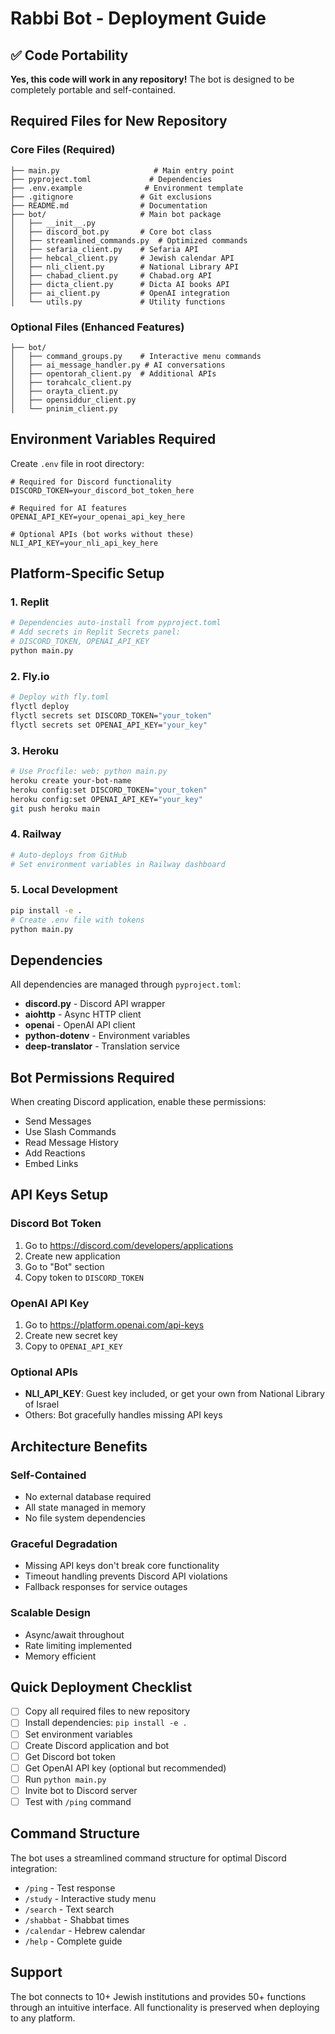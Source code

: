 # Rabbi Bot - Deployment Guide

## ✅ Code Portability

**Yes, this code will work in any repository!** The bot is designed to be completely portable and self-contained.

## Required Files for New Repository

### Core Files (Required)
```
├── main.py                     # Main entry point
├── pyproject.toml             # Dependencies
├── .env.example              # Environment template
├── .gitignore               # Git exclusions
├── README.md                # Documentation
├── bot/                     # Main bot package
│   ├── __init__.py
│   ├── discord_bot.py       # Core bot class
│   ├── streamlined_commands.py  # Optimized commands
│   ├── sefaria_client.py    # Sefaria API
│   ├── hebcal_client.py     # Jewish calendar API
│   ├── nli_client.py        # National Library API
│   ├── chabad_client.py     # Chabad.org API
│   ├── dicta_client.py      # Dicta AI books API
│   ├── ai_client.py         # OpenAI integration
│   └── utils.py             # Utility functions
```

### Optional Files (Enhanced Features)
```
├── bot/
│   ├── command_groups.py    # Interactive menu commands
│   ├── ai_message_handler.py # AI conversations
│   ├── opentorah_client.py  # Additional APIs
│   ├── torahcalc_client.py
│   ├── orayta_client.py
│   ├── opensiddur_client.py
│   └── pninim_client.py
```

## Environment Variables Required

Create `.env` file in root directory:
```env
# Required for Discord functionality
DISCORD_TOKEN=your_discord_bot_token_here

# Required for AI features
OPENAI_API_KEY=your_openai_api_key_here

# Optional APIs (bot works without these)
NLI_API_KEY=your_nli_api_key_here
```

## Platform-Specific Setup

### 1. Replit
```bash
# Dependencies auto-install from pyproject.toml
# Add secrets in Replit Secrets panel:
# DISCORD_TOKEN, OPENAI_API_KEY
python main.py
```

### 2. Fly.io
```bash
# Deploy with fly.toml
flyctl deploy
flyctl secrets set DISCORD_TOKEN="your_token"
flyctl secrets set OPENAI_API_KEY="your_key"
```

### 3. Heroku
```bash
# Use Procfile: web: python main.py
heroku create your-bot-name
heroku config:set DISCORD_TOKEN="your_token"
heroku config:set OPENAI_API_KEY="your_key"
git push heroku main
```

### 4. Railway
```bash
# Auto-deploys from GitHub
# Set environment variables in Railway dashboard
```

### 5. Local Development
```bash
pip install -e .
# Create .env file with tokens
python main.py
```

## Dependencies

All dependencies are managed through `pyproject.toml`:
- **discord.py** - Discord API wrapper
- **aiohttp** - Async HTTP client
- **openai** - OpenAI API client
- **python-dotenv** - Environment variables
- **deep-translator** - Translation service

## Bot Permissions Required

When creating Discord application, enable these permissions:
- Send Messages
- Use Slash Commands
- Read Message History
- Add Reactions
- Embed Links

## API Keys Setup

### Discord Bot Token
1. Go to https://discord.com/developers/applications
2. Create new application
3. Go to "Bot" section
4. Copy token to `DISCORD_TOKEN`

### OpenAI API Key
1. Go to https://platform.openai.com/api-keys
2. Create new secret key
3. Copy to `OPENAI_API_KEY`

### Optional APIs
- **NLI_API_KEY**: Guest key included, or get your own from National Library of Israel
- Others: Bot gracefully handles missing API keys

## Architecture Benefits

### Self-Contained
- No external database required
- All state managed in memory
- No file system dependencies

### Graceful Degradation
- Missing API keys don't break core functionality
- Timeout handling prevents Discord API violations
- Fallback responses for service outages

### Scalable Design
- Async/await throughout
- Rate limiting implemented
- Memory efficient

## Quick Deployment Checklist

- [ ] Copy all required files to new repository
- [ ] Install dependencies: `pip install -e .`
- [ ] Set environment variables
- [ ] Create Discord application and bot
- [ ] Get Discord bot token
- [ ] Get OpenAI API key (optional but recommended)
- [ ] Run `python main.py`
- [ ] Invite bot to Discord server
- [ ] Test with `/ping` command

## Command Structure

The bot uses a streamlined command structure for optimal Discord integration:
- `/ping` - Test response
- `/study` - Interactive study menu
- `/search` - Text search
- `/shabbat` - Shabbat times
- `/calendar` - Hebrew calendar
- `/help` - Complete guide

## Support

The bot connects to 10+ Jewish institutions and provides 50+ functions through an intuitive interface. All functionality is preserved when deploying to any platform.